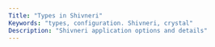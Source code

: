 ```yaml
---
Title: "Types in Shivneri"
Keywords: "types, configuration. Shivneri, crystal"
Description: "Shivneri application options and details"
---
```


